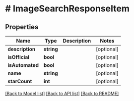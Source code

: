 # # ImageSearchResponseItem

## Properties

Name | Type | Description | Notes
------------ | ------------- | ------------- | -------------
**description** | **string** |  | [optional] 
**isOfficial** | **bool** |  | [optional] 
**isAutomated** | **bool** |  | [optional] 
**name** | **string** |  | [optional] 
**starCount** | **int** |  | [optional] 

[[Back to Model list]](../../README.md#documentation-for-models) [[Back to API list]](../../README.md#documentation-for-api-endpoints) [[Back to README]](../../README.md)


